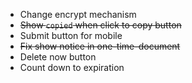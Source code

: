* Change encrypt mechanism
* ~~Show `copied` when click to copy button~~
* Submit button for mobile
* ~~Fix show notice in one-time-document~~
* Delete now button
* Count down to expiration
